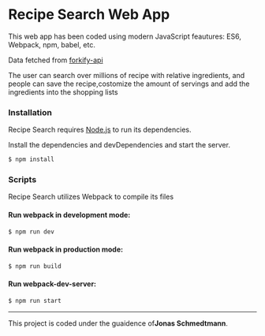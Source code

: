 # Recipe Search Web App

This web app has been coded using modern JavaScript feautures: ES6, Webpack, npm, babel, etc.

Data fetched from [forkify-api](http://forkify-api.herokuapp.com/)

The user can search over millions of recipe with relative ingredients, and people can save the recipe,costomize the amount of servings and add the ingredients into the shopping lists 

### Installation

Recipe Search requires [Node.js](https://nodejs.org/) to run its dependencies.

Install the dependencies and devDependencies and start the server.

```sh
$ npm install
```

### Scripts

Recipe Search utilizes Webpack to compile its files

#### Run webpack in development mode:

```sh
$ npm run dev
```

#### Run webpack in production mode:

```sh
$ npm run build
```

#### Run webpack-dev-server:

```sh
$ npm run start
```


---
This project is coded under the guaidence of**Jonas Schmedtmann**.


